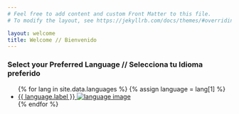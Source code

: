 ```yaml
---
# Feel free to add content and custom Front Matter to this file.
# To modify the layout, see https://jekyllrb.com/docs/themes/#overriding-theme-defaults

layout: welcome
title: Welcome // Bienvenido
---
```


### Select your Preferred Language // Selecciona tu Idioma preferido

<div class="welcome">
  <ul>
    {% for lang in site.data.languages %}
    {% assign language = lang[1] %}
    <li>
      <a href="{{site.baseurl}}{{lang[0]}}">
        {{ language.label }}
        <img src="{{ language.image }}" alt="language image">  
      </a>
    </li>
    {% endfor %}
  </ul>
</div>
